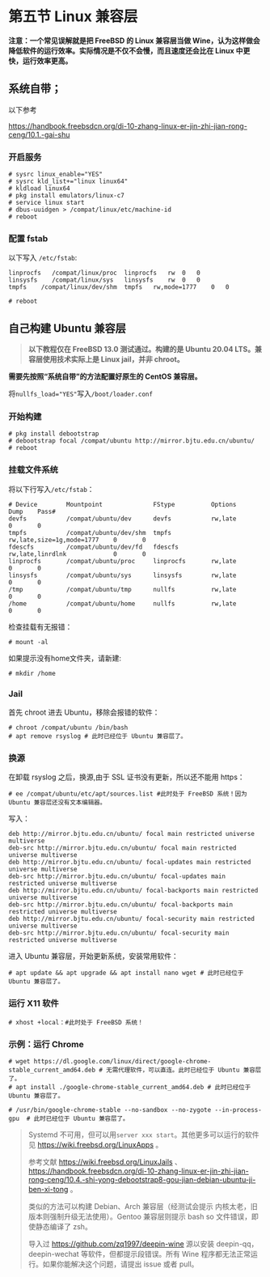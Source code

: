 # 第五节 Linux 兼容层

**注意：一个常见误解就是把 FreeBSD 的 Linux 兼容层当做 Wine，认为这样做会降低软件的运行效率。实际情况是不仅不会慢，而且速度还会比在 Linux 中更快，运行效率更高。**

## 系统自带；

以下参考

<https://handbook.freebsdcn.org/di-10-zhang-linux-er-jin-zhi-jian-rong-ceng/10.1.-gai-shu>

### 开启服务

```
# sysrc linux_enable="YES"
# sysrc kld_list+="linux linux64"
# kldload linux64
# pkg install emulators/linux-c7
# service linux start
# dbus-uuidgen > /compat/linux/etc/machine-id
# reboot
```
### 配置 fstab

以下写入 `/etc/fstab`:

```
linprocfs   /compat/linux/proc	linprocfs	rw	0	0
linsysfs    /compat/linux/sys	linsysfs	rw	0	0
tmpfs    /compat/linux/dev/shm	tmpfs	rw,mode=1777	0	0
```
```
# reboot
```
## 自己构建 Ubuntu 兼容层

>**以下教程仅在 FreeBSD 13.0 测试通过。构建的是 Ubuntu 20.04 LTS。兼容层使用技术实际上是 Linux jail，并非 chroot。**

**需要先按照“系统自带”的方法配置好原生的 CentOS 兼容层。**

将`nullfs_load="YES"`写入`/boot/loader.conf`

### 开始构建

```
# pkg install debootstrap
# debootstrap focal /compat/ubuntu http://mirror.bjtu.edu.cn/ubuntu/
# reboot
```
### 挂载文件系统
将以下行写入`/etc/fstab`：
```
# Device        Mountpoint              FStype          Options                      Dump    Pass#
devfs           /compat/ubuntu/dev      devfs           rw,late                      0       0
tmpfs           /compat/ubuntu/dev/shm  tmpfs           rw,late,size=1g,mode=1777    0       0
fdescfs         /compat/ubuntu/dev/fd   fdescfs         rw,late,linrdlnk             0       0
linprocfs       /compat/ubuntu/proc     linprocfs       rw,late                      0       0
linsysfs        /compat/ubuntu/sys      linsysfs        rw,late                      0       0
/tmp            /compat/ubuntu/tmp      nullfs          rw,late                      0       0
/home           /compat/ubuntu/home     nullfs          rw,late                      0       0
```
检查挂载有无报错：

```
# mount -al
```

如果提示没有home文件夹，请新建:
```
# mkdir /home
```
### Jail

首先 chroot 进去 Ubuntu，移除会报错的软件：
```
# chroot /compat/ubuntu /bin/bash 
# apt remove rsyslog # 此时已经位于 Ubuntu 兼容层了。
```

### 换源

在卸载 rsyslog 之后，换源,由于 SSL 证书没有更新，所以还不能用 https：

```
# ee /compat/ubuntu/etc/apt/sources.list #此时处于 FreeBSD 系统！因为 Ubuntu 兼容层还没有文本编辑器。
```
写入：
```
deb http://mirror.bjtu.edu.cn/ubuntu/ focal main restricted universe multiverse
deb-src http://mirror.bjtu.edu.cn/ubuntu/ focal main restricted universe multiverse
deb http://mirror.bjtu.edu.cn/ubuntu/ focal-updates main restricted universe multiverse
deb-src http://mirror.bjtu.edu.cn/ubuntu/ focal-updates main restricted universe multiverse
deb http://mirror.bjtu.edu.cn/ubuntu/ focal-backports main restricted universe multiverse
deb-src http://mirror.bjtu.edu.cn/ubuntu/ focal-backports main restricted universe multiverse
deb http://mirror.bjtu.edu.cn/ubuntu/ focal-security main restricted universe multiverse
deb-src http://mirror.bjtu.edu.cn/ubuntu/ focal-security main restricted universe multiverse
```
进入 Ubuntu 兼容层，开始更新系统，安装常用软件：

```
# apt update && apt upgrade && apt install nano wget # 此时已经位于 Ubuntu 兼容层了。
```

### 运行 X11 软件

```
# xhost +local：#此时处于 FreeBSD 系统！
```
### 示例：运行 Chrome

```
# wget https://dl.google.com/linux/direct/google-chrome-stable_current_amd64.deb # 无需代理软件，可以直连。此时已经位于 Ubuntu 兼容层了。
# apt install ./google-chrome-stable_current_amd64.deb # 此时已经位于 Ubuntu 兼容层了。
```

```
# /usr/bin/google-chrome-stable --no-sandbox --no-zygote --in-process-gpu  # 此时已经位于 Ubuntu 兼容层了。
```

>Systemd 不可用，但可以用`server xxx start`。其他更多可以运行的软件见 <https://wiki.freebsd.org/LinuxApps> 。
>
>参考文献 <https://wiki.freebsd.org/LinuxJails> 、<https://handbook.freebsdcn.org/di-10-zhang-linux-er-jin-zhi-jian-rong-ceng/10.4.-shi-yong-debootstrap8-gou-jian-debian-ubuntu-ji-ben-xi-tong> 。
>
>类似的方法可以构建 Debian、Arch 兼容层（经测试会提示 内核太老，旧版本则强制升级无法使用）。Gentoo 兼容层则提示 bash so 文件错误，即使静态编译了 zsh。
>
>导入过 <https://github.com/zq1997/deepin-wine> 源以安装 deepin-qq，deepin-wechat 等软件，但都提示段错误。所有 Wine 程序都无法正常运行。如果你能解决这个问题，请提出 issue 或者 pull。
